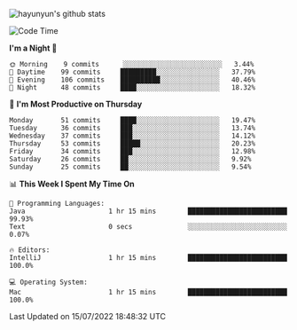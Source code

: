 
![hayunyun's github stats](https://github-readme-stats.vercel.app/api?username=hayunyun&show_icons=true)


<!--START_SECTION:waka-->
![Code Time](http://img.shields.io/badge/Code%20Time-0%20secs-blue)

**I'm a Night 🦉** 

```text
🌞 Morning    9 commits      ░░░░░░░░░░░░░░░░░░░░░░░░░   3.44% 
🌆 Daytime    99 commits     █████████░░░░░░░░░░░░░░░░   37.79% 
🌃 Evening    106 commits    ██████████░░░░░░░░░░░░░░░   40.46% 
🌙 Night      48 commits     ████░░░░░░░░░░░░░░░░░░░░░   18.32%

```
📅 **I'm Most Productive on Thursday** 

```text
Monday       51 commits     ████░░░░░░░░░░░░░░░░░░░░░   19.47% 
Tuesday      36 commits     ███░░░░░░░░░░░░░░░░░░░░░░   13.74% 
Wednesday    37 commits     ███░░░░░░░░░░░░░░░░░░░░░░   14.12% 
Thursday     53 commits     █████░░░░░░░░░░░░░░░░░░░░   20.23% 
Friday       34 commits     ███░░░░░░░░░░░░░░░░░░░░░░   12.98% 
Saturday     26 commits     ██░░░░░░░░░░░░░░░░░░░░░░░   9.92% 
Sunday       25 commits     ██░░░░░░░░░░░░░░░░░░░░░░░   9.54%

```


📊 **This Week I Spent My Time On** 

```text
💬 Programming Languages: 
Java                     1 hr 15 mins        █████████████████████████   99.93% 
Text                     0 secs              ░░░░░░░░░░░░░░░░░░░░░░░░░   0.07%

🔥 Editors: 
IntelliJ                 1 hr 15 mins        █████████████████████████   100.0%

💻 Operating System: 
Mac                      1 hr 15 mins        █████████████████████████   100.0%

```


 Last Updated on 15/07/2022 18:48:32 UTC
<!--END_SECTION:waka-->

<!--
**hayunyun/hayunyun** is a ✨ _special_ ✨ repository because its `README.md` (this file) appears on your GitHub profile.

Here are some ideas to get you started:

- 🔭 I’m currently working on ...
- 🌱 I’m currently learning ...
- 👯 I’m looking to collaborate on ...
- 🤔 I’m looking for help with ...
- 💬 Ask me about ...
- 📫 How to reach me: ...
- 😄 Pronouns: ...
- ⚡ Fun fact: ...
-->
